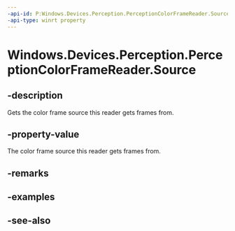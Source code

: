 ```yaml
---
-api-id: P:Windows.Devices.Perception.PerceptionColorFrameReader.Source
-api-type: winrt property
---
```


<!-- Property syntax
public Windows.Devices.Perception.PerceptionColorFrameSource Source { get; }
-->

# Windows.Devices.Perception.PerceptionColorFrameReader.Source

## -description
Gets the color frame source this reader gets frames from.

## -property-value
The color frame source this reader gets frames from.

## -remarks

## -examples

## -see-also
